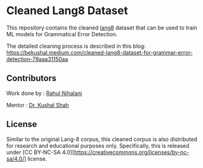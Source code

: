 # Cleaned Lang8 Dataset

This repository contains the cleaned [lang8](https://github.com/google-research-datasets/clang8) dataset that can be used to train ML models for Grammatical Error Detection.

The detailed cleaning process is described in this blog:
https://bekushal.medium.com/cleaned-lang8-dataset-for-grammar-error-detection-79aaa31150aa

## Contributors

Work done by : [Rahul Nihalani](https://www.linkedin.com/in/rahul-nihalani)

Mentor : [Dr. Kushal Shah](https://www.linkedin.com/in/kushal-shah-95b9a3b)

## License

Similar to the original Lang-8 corpus, this cleaned corpus is also distributed for research and educational purposes only. Specifically, this is released under [CC BY-NC-SA 4.0][https://creativecommons.org/licenses/by-nc-sa/4.0/] license.  



